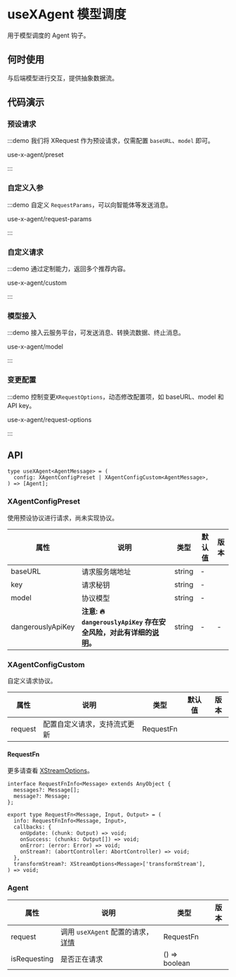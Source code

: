 
# useXAgent 模型调度

用于模型调度的 Agent 钩子。

## 何时使用

与后端模型进行交互，提供抽象数据流。

## 代码演示

### 预设请求

:::demo 我们将 XRequest 作为预设请求，仅需配置 `baseURL`、`model` 即可。

use-x-agent/preset

:::

### 自定义入参

:::demo 自定义 `RequestParams`，可以向智能体等发送消息。

use-x-agent/request-params

:::

### 自定义请求

:::demo 通过定制能力，返回多个推荐内容。

use-x-agent/custom

:::

### 模型接入

:::demo 接入云服务平台，可发送消息、转换流数据、终止消息。

use-x-agent/model

:::

### 变更配置

:::demo 控制变更`XRequestOptions`，动态修改配置项，如 baseURL、model 和 API key。

use-x-agent/request-options

:::

## API

```tsx | pure
type useXAgent<AgentMessage> = (
  config: XAgentConfigPreset | XAgentConfigCustom<AgentMessage>,
) => [Agent];
```

### XAgentConfigPreset

使用预设协议进行请求，尚未实现协议。

<!-- todo: add dangerouslyApiKey desc link -->
| 属性 | 说明 | 类型 | 默认值 | 版本 |
| --- | --- | --- | --- | --- |
| baseURL | 请求服务端地址 | string | - |  |
| key | 请求秘钥 | string | - |  |
| model | 协议模型 | string | - |  |
| dangerouslyApiKey | **注意: 🔥 `dangerouslyApiKey` 存在安全风险，对此有详细的[说明](/#)。** | string | - | - |

### XAgentConfigCustom

自定义请求协议。

| 属性    | 说明                         | 类型      | 默认值 | 版本 |
| ------- | ---------------------------- | --------- | ------ | ---- |
| request | 配置自定义请求，支持流式更新 | RequestFn |        |      |

#### RequestFn

更多请查看 [XStreamOptions](/component/x-stream#xstreamoptions)。

```tsx | pure
interface RequestFnInfo<Message> extends AnyObject {
  messages?: Message[];
  message?: Message;
};

export type RequestFn<Message, Input, Output> = (
  info: RequestFnInfo<Message, Input>,
  callbacks: {
    onUpdate: (chunk: Output) => void;
    onSuccess: (chunks: Output[]) => void;
    onError: (error: Error) => void;
    onStream?: (abortController: AbortController) => void;
  },
  transformStream?: XStreamOptions<Message>['transformStream'],
) => void;
```

### Agent

| 属性         | 说明                        | 类型          | 版本 |
| ------------ | --------------------------- | ------------- | ---- |
| request      | 调用 `useXAgent` 配置的请求，[详情](https://antd-design-x-vue.netlify.app/component/x-request) | RequestFn     |      |
| isRequesting | 是否正在请求                | () => boolean |      |
